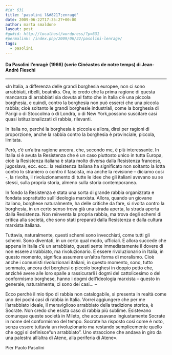 ```yaml
---
#id: 631
title: 'pasolini l&#8217;enragè'
date: 2009-06-22T17:35:27+00:00
author: marta smaldone
layout: post
#gu#id: http://localhost/wordpress/?p=631
#permalink: /index.php/2009/06/22/pasolini-lenrage/
tags:
  - pasolini
---
```

#### **Da Pasolini l’enragè (1966) (serie Cinéastes de notre temps) di Jean-André Fieschi**

 ****

«In Italia, a differenza delle grandi borghesia europee, non ci sono arrabbiati, ribelli, beatniks. Ora, io credo che la prima ragione di questa mancanza di arrabbiati sia dovuta al fatto che in Italia c’è una piccola borghesia, e quindi, contro la borghesia non può esserci che una piccola rabbia; cioè soltanto le grandi borghesie industriali, come la borghesia di Parigi o di Stoccolma o di Londra, o di New York,possono suscitare casi quasi istituzionalizzati di rabbia, rilevanti.

In Italia no, perché la borghesia è piccola e allora, direi per ragioni di proporzione, anche la rabbia contro la borghesia è provinciale, piccola, limitata.

Però, c’è un’altra ragione ancora, che, secondo me, è più interessante. In Italia si è avuta la Resistenza che è un caso piuttosto unico in tutta Europa, cioè la Resistenza italiana è stata molto diversa dalla Resistenza francese, jugoslava, ecc. ecc.: la resistenza italiana ha significato non soltanto la lotta contro lo straniero o contro il fascista, ma anche la revisione – diciamo così -, la rivolta, il rivoluzionamento di tutte le idee che gli italiani avevano su se stessi, sulla propria storia, almeno sulla storia contemporanea.

In fondo la Resistenza è stata una sorta di grande rabbia organizzata e fondata soprattutto sull’ideologia marxista. Allora, quando un giovane italiano, borghese naturalmente, ha delle critiche da fare, si rivolta contro la borghesia, in un certo senso trova già una strada aperta, la strada aperta dalla Resistenza. Non reinventa la propria rabbia, ma trova degli schemi di critica alla società, che sono stati preparati dalla Resistenza e dalla cultura marxista italiana.

Tuttavia, naturalmente, questi schemi sono invecchiati, come tutti gli schemi. Sono diventati, in un certo qual modo, ufficiali. E allora succede che appena in Italia c’è un arrabbiato, questi sente immediatamente il dovere di non essere arrabbiato, ma rivoluzionario. E essere rivoluzionario in Italia, in questo momento, significa assumere un’altra forma di moralismo. Cioè anche i comunisti rivoluzionari italiani, in questo momento, sono, tutto sommato, ancora dei borghesi o piccolo borghesi in doppio petto che, anziché avere alle loro spalle a rassicurarli i dogmi del cattolicesimo o del conformismo borghese, hanno i dogmi dell’ideologia marxista – questo in generale, naturalmente, ci sono dei casi&#8230; &#8211;

Ecco perché il mio tipo di rabbia non catalogabile, si presenta in realtà come uno dei pochi casi di rabbia in Italia. Vorrei aggiungere che per me l’arrabbiato ideale, il meraviglioso arrabbiato della tradizione storica, è Socrate. Non credo che esista caso di rabbia più sublime. Esistevano comunque queste società in Mileto, che accusavano ingiustamente Socrate in nome del conformismo del tempo. Socrate ha risposto così come è noto, senza essere tuttavia un rivoluzionario ma restando semplicemente quello che oggi si definisce“un arrabbiato”. Uno straccione che andava in giro da una palestra all’altra di Atene, alla periferia di Atene».

Pier Paolo Pasolini